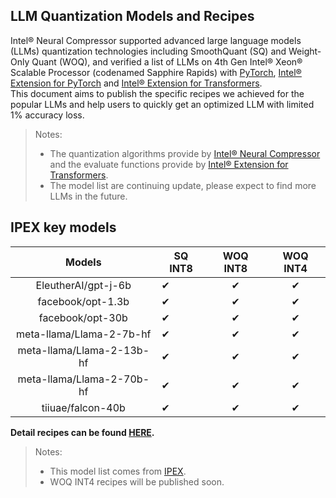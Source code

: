 LLM Quantization Models and Recipes
---

Intel® Neural Compressor supported advanced large language models (LLMs) quantization technologies including SmoothQuant (SQ) and Weight-Only Quant (WOQ), 
and verified a list of LLMs on 4th Gen Intel® Xeon® Scalable Processor (codenamed Sapphire Rapids) with [PyTorch](https://pytorch.org/), 
[Intel® Extension for PyTorch](https://github.com/intel/intel-extension-for-pytorch) and [Intel® Extension for Transformers](https://github.com/intel/intel-extension-for-transformers).   
This document aims to publish the specific recipes we achieved for the popular LLMs and help users to quickly get an optimized LLM with limited 1% accuracy loss.

> Notes:  
> - The quantization algorithms provide by [Intel® Neural Compressor](https://github.com/intel/neural-compressor) and the evaluate functions provide by [Intel® Extension for Transformers](https://github.com/intel/intel-extension-for-transformers).    
> - The model list are continuing update, please expect to find more LLMs in the future. 

## IPEX key models
|          Models           | SQ INT8 | WOQ INT8 | WOQ INT4 |
|:-------------------------:|---------|:--------:|:--------:|
|    EleutherAI/gpt-j-6b    |    ✔    |    ✔     |    ✔    |
|   facebook/opt-1.3b       |    ✔    |    ✔     |    ✔    |
|     facebook/opt-30b      |    ✔    |    ✔     |    ✔    |
| meta-llama/Llama-2-7b-hf  |    ✔    |    ✔     |    ✔    |
| meta-llama/Llama-2-13b-hf |    ✔    |    ✔     |    ✔    |
| meta-llama/Llama-2-70b-hf |    ✔    |    ✔     |    ✔    |
|     tiiuae/falcon-40b     |    ✔    |    ✔     |    ✔    |
 
**Detail recipes can be found [HERE](https://github.com/intel/intel-extension-for-transformers/examples/huggingface/pytorch/text-generation/quantization/llm_quantization_recipes.md).**
> Notes: 
> - This model list comes from [IPEX](https://intel.github.io/intel-extension-for-pytorch/cpu/latest/tutorials/llm.html).  
> - WOQ INT4 recipes will be published soon.    
